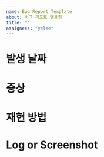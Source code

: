 ```yaml
---
name: Bug Report Template
about: 버그 리포트 템플릿
title: ""
assignees: "yslee"
---
```


# 발생 날짜

# 증상

# 재현 방법

# Log or Screenshot
